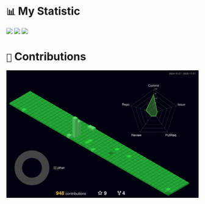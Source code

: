 # `📊` My Statistic

<img width="450em" src="https://streak-stats.demolab.com/?user=Mephisto-Grumpy&theme=dark" />
<img width="450em" src="https://readme-stats.pungrumpy.com/api?username=Mephisto-Grumpy&show_icons=true&include_all_commits=true&count_private=true&hide_border=true&theme=dark" />
<img width="450em" src="https://readme-stats.pungrumpy.com/api/top-langs/?username=Mephisto-Grumpy&layout=compact&custom_title=Most%20used%20languages&langs_count=10&include_all_commits=true&hide_progress=false&hide_border=true&theme=dark&hide=">

# `🛬` Contributions

<a href="./profile-3d-contrib/profile-night-green.svg">
  <img width="900em" src="./profile-3d-contrib/profile-night-green.svg">
</a>
